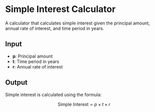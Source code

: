 # Simple Interest Calculator

A calculator that calculates simple interest given the principal amount, annual rate of interest, and time period in years.

## Input

- **p**: Principal amount
- **t**: Time period in years
- **r**: Annual rate of interest

## Output

Simple interest is calculated using the formula:

$$
\text{Simple Interest} = p \times t \times r
$$
